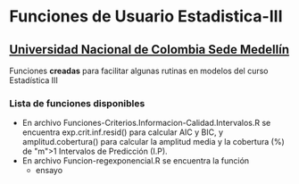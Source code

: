 # Funciones de Usuario Estadistica-III 
## [Universidad Nacional de Colombia Sede Medellín](https://medellin.unal.edu.co/)
Funciones **creadas** para facilitar algunas rutinas en modelos del curso Estadística III
### Lista de funciones disponibles
* En archivo Funciones-Criterios.Informacion-Calidad.Intervalos.R se encuentra exp.crit.inf.resid() para calcular AIC y BIC, y amplitud.cobertura() para calcular la amplitud media y la cobertura (%) de "m">1 Intervalos de Predicción (I.P).
* En archivo Funcion-regexponencial.R se encuentra la función 
  + ensayo
